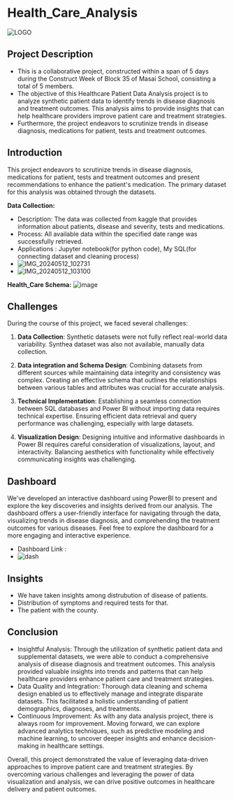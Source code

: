 # Health_Care_Analysis
![LOGO](https://github.com/harshitgupta22/healthcarepatientdataanalysis/assets/166328770/12810076-6e5d-49ef-b1ea-5ec835187532)


## Project Description

- This is a collaborative project, constructed within a span of 5 days during the Construct Week of Block 35 of Masai School, consisting a total of 5 members.
- The objective of this Healthcare Patient Data Analysis project is to analyze synthetic patient data to identify trends in disease diagnosis and treatment outcomes. This analysis aims to provide insights that can help healthcare providers improve patient care and treatment strategies.
- Furthermore, the project endeavors to scrutinize trends in disease diagnosis, medications for patient, tests and treatment outcomes.

## Introduction

This project endeavors to scrutinize trends in disease diagnosis, medications for patient, tests and treatment outcomes and present recommendations to enhance the patient's medication. The primary dataset for this analysis was obtained through the datasets.

**Data Collection:**
- Description: The data was collected from kaggle that provides information about patients, disease and severity, tests and medications.
- Process: All available data within the specified date range was successfully retrieved.
- Applications : Jupyter notebook(for python code), My SQL(for connecting dataset and cleaning process)
- ![IMG_20240512_102731](https://github.com/harshitgupta22/healthcarepatientdataanalysis/assets/166328770/1b499d15-c4c8-47d2-b8f8-08c257d8aa8d)
- ![IMG_20240512_103100](https://github.com/harshitgupta22/healthcarepatientdataanalysis/assets/166328770/b63f8b66-7dd6-4225-9db8-f1f96b5f7030)

**Health_Care Schema:**
![image](https://github.com/harshitgupta22/healthcarepatientdataanalysis/assets/166328770/335c8f9b-a129-4591-b6f9-f5fe4f21556e)


## Challenges

During the course of this project, we faced several challenges:

1. **Data Collection**: Synthetic datasets were not fully reflect real-world data variability. Synthea dataset was also not available, manually data collection.

2. **Data integration and Schema Design**: Combining datasets from different sources while maintaining data integrity and consistency was complex. Creating an effective schema that outlines the relationships between various tables and attributes was crucial for accurate analysis.

3. **Technical Implementation**: Establishing a seamless connection between SQL databases and Power BI without importing data requires technical expertise. Ensuring efficient data retrieval and query performance was challenging, especially with large datasets.

4. **Visualization Design**: Designing intuitive and informative dashboards in Power BI requires careful consideration of visualizations, layout, and interactivity. Balancing aesthetics with functionality while effectively communicating insights was challenging.


## Dashboard

We've developed an interactive dashboard using PowerBI to present and explore the key discoveries and insights derived from our analysis. 
The dashboard offers a user-friendly interface for navigating through the data, visualizing trends in disease diagnosis, and comprehending the treatment outcomes for various diseases. 
Feel free to explore the dashboard for a more engaging and interactive experience.
- Dashboard Link :
- ![dash](https://github.com/harshitgupta22/healthcarepatientdataanalysis/assets/166328770/ea41a2f4-8628-431e-b489-012c48b9b646)

## Insights
- We have taken insights among distrubution of disease of patients.
- Distribution of symptoms and required tests for that.
- The patient with the county.


## Conclusion
- Insightful Analysis: Through the utilization of synthetic patient data and supplemental datasets, we were able to conduct a comprehensive analysis of disease diagnosis and treatment outcomes. This analysis provided valuable insights into trends and patterns that can help healthcare providers enhance patient care and treatment strategies. 
- Data Quality and Integration: Thorough data cleaning and schema design enabled us to effectively manage and integrate disparate datasets. This facilitated a holistic understanding of patient demographics, diagnoses, and treatments.
- Continuous Improvement: As with any data analysis project, there is always room for improvement. Moving forward, we can explore advanced analytics techniques, such as predictive modeling and machine learning, to uncover deeper insights and enhance decision-making in healthcare settings.


Overall, this project demonstrated the value of leveraging data-driven approaches to improve patient care and treatment strategies. By overcoming various challenges and leveraging the power of data visualization and analysis, we can drive positive outcomes in healthcare delivery and patient outcomes.
